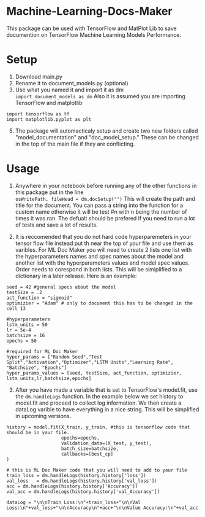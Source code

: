 # Machine-Learning-Docs-Maker

This package can be used with TensorFlow and MatPlot Lib to save documention on TensorFlow Machine Learning Models Performance.

# Setup
1. Download main.py
2. Rename it to document_models.py (optional)
3. Use what you named it and import it as dm <br>
`import document_models as dm`
Also it is assumed you are importing TensorFlow and matplotlib
```
import tensorflow as tf
import matplotlib.pyplot as plt
```

5. The package will automacticaly setup and create two new folders called "model_documentation" and  "doc_model_setup." These can be changed in the top of the main file if they are conflicting.

# Usage

1. Anywhere in your notebook before running any of the other functions in this package put in the line <br>
    `osWritePath, fileHead = dm.docSetup("")`
This will create the path and title for the document. You can pass a string into the function for a custom name otherwise it will be test #n with n being the number of times it was ran. The defualt should be prefered if you need to run a lot of tests and save a lot of results.

2. It is reccomended that you do not hard code hyperparemeters in your tensor flow file instead put th near the top of your file and use them as varibles. For ML Doc Maker you will need to create 2 lists one list with the hyperparameters names and spec names about the model and another list with the hyperparameters values and model spec values. Order needs to corespond in both lists. This will be simiplified to a dictionary in a later release. Here is an example:
```
seed = 42 #general specs about the model
testSize = .2
act_function = "sigmoid"
optimizier = "Adam" # only to document this has to be changed in the cell 13 

#hyperparameters
lstm_units = 50
lr = 5e-4
batchsize = 16
epochs = 50

#required for ML Doc Maker
hyper_params = ["Random Seed","Test Split","Activation","Optimizer","LSTM Units","Learning Rate", "Batchsize", "Epochs"]
hyper_params_values = [seed, testSize, act_function, optimizier, lstm_units,lr,batchsize,epochs]

```


3. After you have made a variable that is set to TensorFlow's model.fit, use the `dm.handleLogs` function. In the example below we set history to model.fit and proceed to collect log information. We then create a dataLog varible to have everything in a nice string. This will be simplified in upcoming versions.
```
history = model.fit(X_train, y_train, #this is tensorflow code that should be in your file.
                    epochs=epochs, 
                    validation_data=(X_test, y_test),
                    batch_size=batchsize,
                    callbacks=[best_cp]
)

# this is ML Doc Maker code that you will need to add to your file
train_loss = dm.handleLogs(history.history['loss'])
val_loss   = dm.handleLogs(history.history['val_loss'])
acc = dm.handleLogs(history.history['Accuracy'])
val_acc = dm.handleLogs(history.history['val_Accuracy'])

dataLog = "\n\nTrain Loss:\n"+train_loss+"\n\nVal Loss:\n"+val_loss+"\n\nAccuracy\n"+acc+"\n\nValue Accuracy:\n"+val_acc
```
